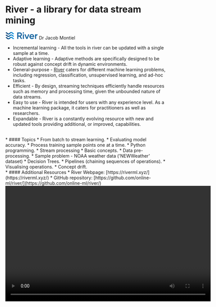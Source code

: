 # River - a library for data stream mining
<img width="20%" height="20%" src="/img/river_logo.svg">  
Dr Jacob Montiel

* Incremental learning - All the tools in river can be updated with a single sample at a time.  
* Adaptive learning - Adaptive methods are specifically designed to be robust against concept drift in dynamic environments.  
* General-purpose - [River](https://riverml.xyz/latest/) caters for different machine learning problems, including regression, classification, unsupervised learning, and
ad-hoc tasks.  
* Efficient - By design, streaming techniques efficiently handle resources such as memory and processing time, given the unbounded nature
of data streams.  
* Easy to use - River is intended for users with any experience level. As a machine learning package, it caters for practitioners as well as
researchers.  
* Expandable - River is a constantly evolving resource with new and updated tools providing additional, or improved, capabilities.  
<br>
* #### Topics
    * From batch to stream learning.
    * Evaluating model accuracy.
    * Process training sample points one at a time.
    * Python programming.
    * Stream processing
        * Basic concepts.
        * Data pre-processing.
    * Sample problem - NOAA weather data ('NEWWeather' dataset)
        * Decision Trees.
        * Pipelines (chaining sequences of operations).
        * Visualising operations.
        * Concept drift.
<br>
* #### Additional Resources
    * River Webpage: [https://riverml.xyz/](https://riverml.xyz/)
    * GitHub repository: [https://github.com/online-ml/river/](https://github.com/online-ml/river/)

<video class="video" width="640" height="360" controls>
    <source src="/video/River_ Dr. Jacob Montiel.mp4" type="video/mp4">
</video>